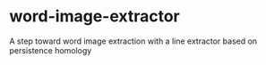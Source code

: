 # word-image-extractor
A step toward word image extraction with a line extractor based on persistence homology

